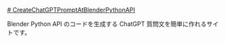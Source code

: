 [# CreateChatGPTPromptAtBlenderPythonAPI](https://uni928.github.io/CreateChatGPTPromptAtBlenderPythonAPI/)

Blender Python API のコードを生成する ChatGPT 質問文を簡単に作れるサイトです。
